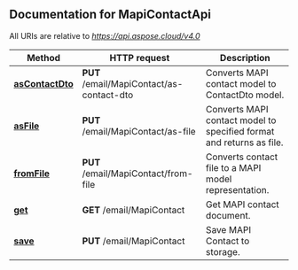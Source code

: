 ## Documentation for MapiContactApi

All URIs are relative to *https://api.aspose.cloud/v4.0*

Method | HTTP request | Description
------ | ------------ | -----------
[**asContactDto**](MapiContactApi.md#asContactDto) | **PUT** /email/MapiContact/as-contact-dto | Converts MAPI contact model to ContactDto model.             
[**asFile**](MapiContactApi.md#asFile) | **PUT** /email/MapiContact/as-file | Converts MAPI contact model to specified format and returns as file.             
[**fromFile**](MapiContactApi.md#fromFile) | **PUT** /email/MapiContact/from-file | Converts contact file to a MAPI model representation.             
[**get**](MapiContactApi.md#get) | **GET** /email/MapiContact | Get MAPI contact document.             
[**save**](MapiContactApi.md#save) | **PUT** /email/MapiContact | Save MAPI Contact to storage.             
